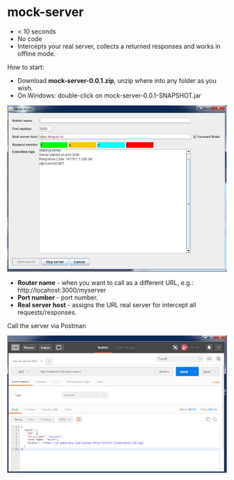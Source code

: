 # mock-server

- < 10 seconds
- No code
- Intercepts your real server, collects a returned responses and works in offline mode.

How to start:

- Download <b>mock-server-0.0.1.zip</b>, unzip where into any folder as you wish.
- On Windows: double-click on mock-server-0.0.1-SNAPSHOT.jar 

![alt tag](https://github.com/andersonfonseka/mock-server/blob/master/images/mock-server.png)

- <b>Router name</b> - when you want to call as a different URL, e.g.: http://locahost:3000/myserver
- <b>Port number</b> - port number.
- <b>Real server host</b> - assigns the URL real server for intercept all requests/responses.

Call the server via Postman

![alt tag](https://github.com/andersonfonseka/mock-server/blob/master/images/postman.png)


